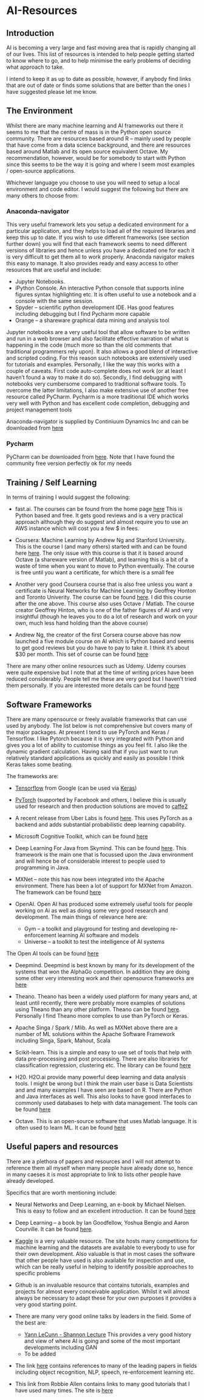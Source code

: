 # AI-Resources
## Introduction

AI is becoming a very large and fast moving area that is rapidly changing all of our lives.  This list of resources is intended to help people getting started to know where to go, and to help minimise the early problems of deciding what approach to take.

I intend to keep it as up to date as possible, however, if anybody find links that are out of date or finds some solutions that are better than the ones I have suggested please let me know.

## The Environment

Whilst there are many machine learning and AI frameworks out there it seems to me that the centre of mass is in the Python open source community. There are resources based around R – mainly used by people that have come from a data science background, and there are resources based around Matlab and its open source equivalent Octave.  My recommendation, however, would be for somebody to start with Python since this seems to be the way it is going and where I seem most examples / open-source applications.

Whichever language you choose to use you will need to setup a local environment and code editor.  I would suggest the following but there are many others to choose from:

### Anaconda-navigator  
This very useful framework lets you setup a dedicated environment for a particular application, and they helps to load all of the required libraries and keep this up to date.  If you wish to use different frameworks (see section further down) you will find that each framework seems to need different versions of libraries and hence unless you have a dedicated one for each it is very difficult to get them all to work properly.  Anaconda navigator makes this easy to manage. It also provides ready and easy access to other resources that are useful and include:
- Jupyter Notebooks.
- iPython Console.  An interactive Python console that supports inline figures syntax highlighting etc.  It is often useful to use a notebook and a console with the same session.
- Spyder – scientific python development IDE.  Has good features including debugging but I find Pycharm more capable
- Orange – a shareware graphical data mining and analysis tool

Jupyter notebooks are a very useful tool that allow software to be written and run in a web browser and also facilitate effective narration of what is happening in the code (much more so than the old comments that traditional programmers rely upon).  It also allows a good blend of interactive and scripted coding.  For this reason such notebooks are extensively used for tutorials and examples.  Personally, I like the way this works with a couple of caveats. First code auto-complete does not work (or at least I haven’t found a way to make it do so).  Secondly, I find debugging with notebooks very cumbersome compared to traditional software tools.
To overcome the latter limitations, I also make extensive use of another free resource called PyCharm.  Pycharm is a more traditional IDE which works very well with Python and has excellent code completion, debugging and project management tools

Anaconda-navigator is supplied by Continiuum Dynamics Inc and can be downloaded from [here](https://anaconda.org/anaconda/anaconda-navigator)

### Pycharm
PyCharm can be downloaded from [here](https://www.jetbrains.com/pycharm/?fromMenu). Note that I have found the community free version perfectly ok for my needs

## Training / Self Learning

In terms of training I would suggest the following:
- fast.ai.  The courses can be found from the home page [here](http://www.fast.ai/)
This is Python based and free.   It gets good reviews and is a very practical approach although they do suggest and almost require you to use an AWS instance which will cost you a few $ in fees.

- Coursera: Machine Learning by Andrew Ng and Stanford University.  This is the course I (and many others) started with and can be found here [here](https://www.coursera.org/learn/machine-learning). The only issue with this course is that it is based around Octave (a shareware version of Matlab), and learning this is a bit of a waste of time when you want to move to Python eventually.  The course is free until you want a certificate, for which there is a small fee

- Another very good Coursera course that is also free unless you want a certificate is Neural Networks for Machine Learning by Geoffrey Honton and Toronto Univerity.  The course can be found [here](https://www.coursera.org/learn/neural-networks). I did this course after the one above.  This course also uses Octave / Matlab.  The course creator Geoffrey Hinton, who is one of the father figures of AI and very insightful (though he leaves you to do a lot of research and work on your own, much less hand holding than the above course)

- Andrew Ng, the creator of the first Corsera course above has now launched a five module course on AI which is Python based and seems to get good reviews but you do have to pay to take it.  I think it’s about $30 per month.  This set of course can be found [here](https://www.coursera.org/specializations/deep-learning)
 
There are many other online resources such as Udemy.  Udemy courses were quite expensive but I note that at the time of writing prices have been reduced considerably.  People tell me these are very good but I haven’t tried them personally.  If you are interested more details can be found [here](https://www.udemy.com/courses/search/?ref=home&src=ukw&q=AI)

## Software Frameworks

There are many opensource or freely available frameworks that can use used by anybody.  The list below is not comprehensive but covers many of the major packages.  At present I tend to use PyTorch and Keras / Tensorflow.  I like Pytorch because it is very integrated with Python and gives you a lot of ability to customise things as you feel fit.  I also like the dynamic gradient calculation.  Having said that if you just want to run relatively standard applications as quickly and easily as possible I think Keras takes some beating.

The frameworks are:
- [Tensorflow](https://www.tensorflow.org/) from Google (can be used via [Keras](https://keras.io/))

- [PyTorch](http://pytorch.org/) (supported by Facebook and others, I believe this is usually used for research and then production solutions are moved to [caffe2](https://research.fb.com/downloads/caffe2/)

- A recent release from Uber Labs is found [here](https://eng.uber.com/pyro/).  This uses PyTorch as a backend and adds substantial probabilistic deep learning capability.

- Microsoft Cognitive Toolkit, which can be found [here](https://www.microsoft.com/en-us/cognitive-toolkit/)

- Deep Learning For Java from Skymind.  This can be found [here](https://deeplearning4j.org/). This framework is the main one that is focussed upon the Java environment and will hence be of considerable interest to people used to programming in Java.

- MXNet – note this has now been integrated into the Apache environment.  There has been a lot of support for MXNet from Amazon.  The framework can be found [here](https://mxnet.incubator.apache.org/)

- OpenAI.  Open AI has produced some extremely useful tools for people working on Ai as well as doing some very good research and development.  The main things of relevance here are:
	- Gym – a toolkit and playground for testing and developing re-enforcement learning AI software and models
	- Universe – a toolkit to test the intelligence of AI systems
    
The Open AI tools can be found [here](https://openai.com/systems/)

- Deepmind.  Deepmind is best known by many for its development of the systems that won the AlphaGo competition.  In addition they are doing some other very interesting work and their opensource frameworks are [here](https://deepmind.com/research/open-source/)

- Theano.  Theano has been a widely used platform for many years and, at least until recently, there were probably more examples of solutions using Theano than any other platform.  Theano can be found [here](http://deeplearning.net/software/theano/).  Personally I find Theano more complex to use than PyTorch or Keras.

- Apache Singa / Spark / Mlib.  As well as MXNet above there are a number of ML solutions within the Apache Software Framework including Singa, Spark, Mahout, Scala

- Scikit-learn.  This is a simple and easy to use set of tools that help with data pre-processing and post processing.  There are also libraries for classification regression, clustering etc.  The library can be found [here](http://scikit-learn.org/stable/)

- H20.  H2O.ai provide many powerful deep learning and data analysis tools.  I might be wrong but I think the main user base is Data Scientists and and many examples I have seen are based on R.  There are Python and Java interfaces as well.  This also looks to have good interfaces to commonly used databases to help with data management.  The tools can be found [here](https://www.h2o.ai/)

- Octave.  This is an open-source software that uses Matlab language.  It is often used to learn ML.  It can be found [here](https://www.gnu.org/software/octave/)

## Useful papers and resources

There are a plethora of papers and resources and I will not attempt to reference them all myself when many people have already done so, hence in many caeses it is most appropriate to link to lists other people have already developed.

Specifics that are worth mentioning include:
- Neural Networks and Deep Learning, an e-book by Michael Nielsen.  This is easy to follow and an excellent introduction.  It can be found [here](http://neuralnetworksanddeeplearning.com/)

- Deep Learning – a book by Ian Goodfellow, Yoshua Bengio and Aaron Courville.  It can be found [here](http://www.deeplearningbook.org/).

- [Kaggle](www.kaggle.com) is a very valuable resource.  The site hosts many competitions for machine learning and the datasets are available to everybody to use for their own development.  Also valuable is that in most cases the software that other people have used is also available for inspection and use, which can be really useful in helping to identify possible approaches to specific problems

- Github is an invaluable resource that contains tutorials, examples and projects for almost every conceivable application.  Whilst it will almost always be necessary to adapt these for your own purposes it provides a very good starting point.

- There are many very good online talks by leaders in the field.  Some of the best are:
	- [Yann LeCunn - Shannon Lecture](https://www.youtube.com/watch?v=zaoL0LUctK4&t=8s)
This provides a very good history and view of where AI is going and some of the most important developments including GAN
	- To be added

- The link [here](https://github.com/terryum/awesome-deep-learning-papers) contains references to many of the leading papers in fields including object recognition, NLP, speech, re-enforcement learning etc.

- This link from Robbie Allen contains links to many good tutorials that I have used many times.  The site is [here](https://github.com/terryum/awesome-deep-learning-papers)




